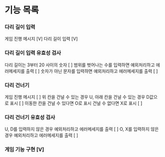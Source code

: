 # 기능 목록

### 다리 길이 입력
게임 진행 메시지 [V]
다리 길이 입력 [V]


### 다리 길이 입력 유효성 검사
다리 길이는 3부터 20 사이의 숫자 [ ]
범위를 벗어나는 수를 입력하면 예외처리하고 에러메세지를 출력 [ ]
숫자가 아닌 문자를 입력하면 예외처리하고 에러메세지를 출력 [ ]

### 다리 건너기
게임 진행 메시지 [ ]
위 칸을 건널 수 있는 경우 U, 아래 칸을 건널 수 있는 경우 D값으로 표시 [ ]
이동한 칸을 건널 수 있다면 O로 표시 건널 수 없다면 X로 표시 [ ]

### 다리 건너기 유효성 검사
U, D를 입력하지 않은 경우 예외처리하고 에러메세지를 출력 [ ]
O, X를 입력하지 않은 경우 예외처리하고 에러메세지를 출력 [ ]

### 게임 기능 구현 [V]